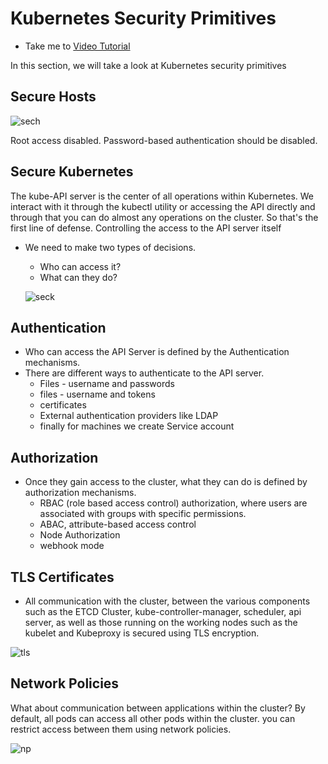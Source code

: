 # Kubernetes Security Primitives
  - Take me to [Video Tutorial](https://kodekloud.com/topic/kubernetes-security-primitives/)
  
In this section, we will take a look at Kubernetes security primitives

## Secure Hosts

 ![sech](../../images/sech.PNG)
  
  Root access disabled.
  Password-based authentication should be disabled.
  
## Secure Kubernetes

The kube-API server is the center of all operations within Kubernetes.
We interact with it through the kubectl utility or accessing the API directly and through that you can do almost any operations on the cluster.
So that's the first line of defense. Controlling the access to the API server itself 

- We need to make two types of decisions.
  - Who can access it?
  - What can they do?
 
  ![seck](../../images/seck.PNG)
  
## Authentication
- Who can access the API Server is defined by the Authentication mechanisms.
- There are different ways to authenticate to the API server.
     - Files - username and passwords
     - files - username and tokens
     - certificates
     - External authentication providers like LDAP
     - finally for machines we create Service account
  
## Authorization
- Once they gain access to the cluster, what they can do is defined by authorization mechanisms.
   - RBAC (role based access control) authorization, where users are associated with groups with specific permissions.
   - ABAC, attribute-based access control
   - Node Authorization
   - webhook mode

## TLS Certificates
- All communication with the cluster, between the various components such as the ETCD Cluster, kube-controller-manager, scheduler, api server, as well as those running on the working nodes such as the kubelet and Kubeproxy is secured using TLS encryption.

 ![tls](../../images/tls.PNG)
 
## Network Policies
What about communication between applications within the cluster? 
By default, all pods can access all other pods within the cluster. you can restrict access between them using network policies.

  ![np](../../images/np.PNG)
  
